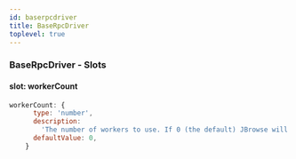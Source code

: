 ```yaml
---
id: baserpcdriver
title: BaseRpcDriver
toplevel: true
---
```







### BaseRpcDriver - Slots
#### slot: workerCount



```js
workerCount: {
      type: 'number',
      description:
        'The number of workers to use. If 0 (the default) JBrowse will decide how many workers to use.',
      defaultValue: 0,
    }
```



 
